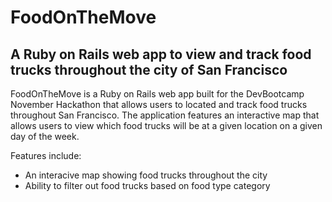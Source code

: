 # FoodOnTheMove
## A Ruby on Rails web app to view and track food trucks throughout the city of San Francisco

FoodOnTheMove is a Ruby on Rails web app built for the DevBootcamp November Hackathon that allows users to located and track food trucks throughout San Francisco. The application features an interactive map that allows users to view which food trucks will be at a given location on a given day of the week. 

Features include:
- An interacive map showing food trucks throughout the city
- Ability to filter out food trucks based on food type category



